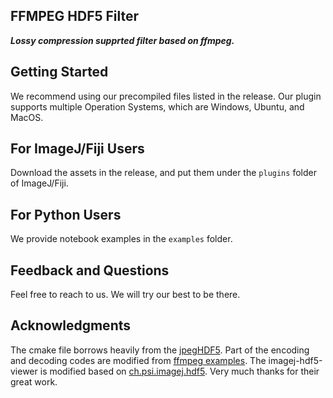 ## FFMPEG HDF5 Filter
***Lossy compression supprted filter based on ffmpeg.***

## Getting Started
We recommend using our precompiled files listed in the release. Our plugin supports multiple Operation Systems, which are Windows, Ubuntu, and MacOS.

## For ImageJ/Fiji Users
Download the assets in the release, and put them under the ```plugins``` folder of ImageJ/Fiji.

## For Python Users
We provide notebook examples in the ```examples``` folder.

## Feedback and Questions
Feel free to reach to us. We will try our best to be there.

## Acknowledgments
The cmake file borrows heavily from the [jpegHDF5](https://github.com/CARS-UChicago/jpegHDF5). Part of the encoding and decoding codes are modified from [ffmpeg examples](https://github.com/FFmpeg/FFmpeg). The imagej-hdf5-viewer is modified based on [ch.psi.imagej.hdf5](https://github.com/paulscherrerinstitute/ch.psi.imagej.hdf5). Very much thanks for their great work.
